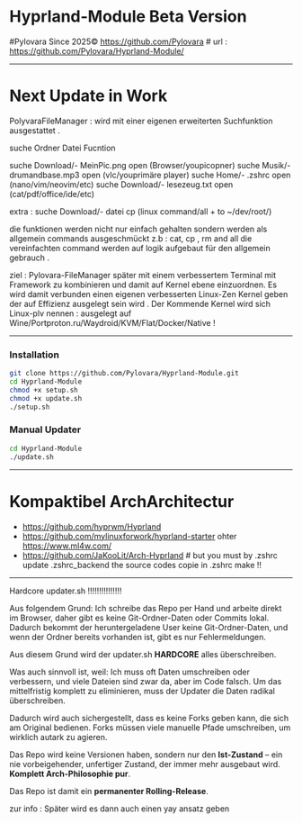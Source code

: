 # Hyprland-Module Beta Version

#Pylovara Since 2025© https://github.com/Pylovara #
url : https://github.com/Pylovara/Hyprland-Module/

-----------------------------------------------------------------------------------

# Next Update in Work

PolyvaraFileManager : wird mit einer eigenen erweiterten Suchfunktion ausgestattet .

suche   Ordner           Datei        Fucntion

suche  Download/-     MeinPic.png      open  (Browser/youpicopner)
suche  Musik/-       drumandbase.mp3   open  (vlc/youprimäre player)
suche  Home/-          .zshrc          open  (nano/vim/neovim/etc)
suche  Download/-     lesezeug.txt     open  (cat/pdf/office/ide/etc)

extra :
suche  Download/-        datei          cp    (linux command/all + to ~/dev/root/)

die funktionen werden nicht nur einfach gehalten sondern werden als allgemein commands ausgeschmückt z.b : cat, cp , rm and all 
die vereinfachten command werden auf logik aufgebaut für den allgemein gebrauch .

ziel : Pylovara-FileManager später mit einem verbessertem Terminal mit Framework zu kombinieren und damit auf Kernel ebene einzuordnen.
       Es wird damit verbunden einen eigenen verbesserten Linux-Zen Kernel geben der auf Effizienz ausgelegt sein wird .
       Der Kommende Kernel wird sich Linux-plv nennen : ausgelegt auf Wine/Portproton.ru/Waydroid/KVM/Flat/Docker/Native !

-------------------------------------------------------------------

### Installation 
```bash
git clone https://github.com/Pylovara/Hyprland-Module.git
cd Hyprland-Module
chmod +x setup.sh
chmod +x update.sh
./setup.sh
```

### Manual Updater
```bash
cd Hyprland-Module
./update.sh
```
------------------------------------------------------------------
# Kompaktibel ArchArchitectur
- https://github.com/hyprwm/Hyprland
- https://github.com/mylinuxforwork/hyprland-starter ohter https://www.ml4w.com/ 
- https://github.com/JaKooLit/Arch-Hyprland # but you must by .zshrc update .zshrc_backend the source codes copie in .zshrc make !! 
------------------------------------------------------------------
Hardcore updater.sh !!!!!!!!!!!!!!!

Aus folgendem Grund:
Ich schreibe das Repo per Hand und arbeite direkt im Browser, daher gibt es keine Git-Ordner-Daten oder Commits lokal. Dadurch bekommt der heruntergeladene User keine Git-Ordner-Daten, und wenn der Ordner bereits vorhanden ist, gibt es nur Fehlermeldungen.

Aus diesem Grund wird der updater.sh **HARDCORE** alles überschreiben.

Was auch sinnvoll ist, weil:
Ich muss oft Daten umschreiben oder verbessern, und viele Dateien sind zwar da, aber im Code falsch. Um das mittelfristig komplett zu eliminieren, muss der Updater die Daten radikal überschreiben.

Dadurch wird auch sichergestellt, dass es keine Forks geben kann, die sich am Original bedienen. Forks müssen viele manuelle Pfade umschreiben, um wirklich autark zu agieren.

Das Repo wird keine Versionen haben, sondern nur den **Ist-Zustand** – ein nie vorbeigehender, unfertiger Zustand, der immer mehr ausgebaut wird. **Komplett Arch-Philosophie pur**.

Das Repo ist damit ein **permanenter Rolling-Release**.

zur info : Später wird es dann auch einen yay ansatz geben
